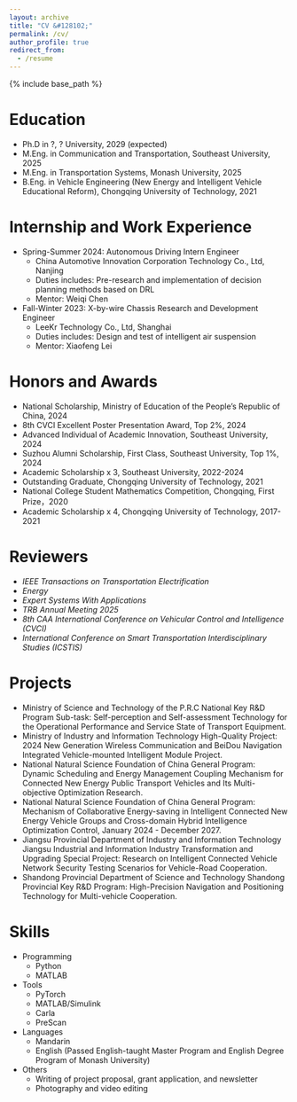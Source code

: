 ```yaml
---
layout: archive
title: "CV &#128102;"
permalink: /cv/
author_profile: true
redirect_from:
  - /resume
---
```


{% include base_path %}


Education
======
* Ph.D in ?, ? University, 2029 (expected)
* M.Eng. in Communication and Transportation, Southeast University, 2025
* M.Eng. in Transportation Systems, Monash University, 2025
* B.Eng. in Vehicle Engineering (New Energy and Intelligent Vehicle Educational Reform), Chongqing University of Technology, 2021

Internship and Work Experience
======
* Spring-Summer 2024: Autonomous Driving Intern Engineer
  * China Automotive Innovation Corporation Technology Co., Ltd, Nanjing
  * Duties includes: Pre-research and implementation of decision planning methods based on DRL
  * Mentor: Weiqi Chen
* Fall-Winter 2023: X-by-wire Chassis Research and Development Engineer
  * LeeKr Technology Co., Ltd, Shanghai
  * Duties includes: Design and test of intelligent air suspension
  * Mentor: Xiaofeng Lei

Honors and Awards
======
* National Scholarship, Ministry of Education of the People’s Republic of China, 2024
* 8th CVCI Excellent Poster Presentation Award, Top 2%, 2024
* Advanced Individual of Academic Innovation, Southeast University, 2024
* Suzhou Alumni Scholarship, First Class, Southeast University, Top 1%, 2024
* Academic Scholarship x 3, Southeast University, 2022-2024
* Outstanding Graduate, Chongqing University of Technology, 2021
* National College Student Mathematics Competition, Chongqing, First Prize，2020
* Academic Scholarship x 4, Chongqing University of Technology, 2017-2021

Reviewers
======
* *IEEE Transactions on Transportation Electrification*
* *Energy*
* *Expert Systems With Applications*
* *TRB Annual Meeting 2025*
* *8th CAA International Conference on Vehicular Control and Intelligence (CVCI)*
* *International Conference on Smart Transportation Interdisciplinary Studies (ICSTIS)*

Projects
======
* Ministry of Science and Technology of the P.R.C National Key R&D Program Sub-task: Self-perception and Self-assessment Technology for the Operational Performance and Service State of Transport Equipment.
* Ministry of Industry and Information Technology High-Quality Project: 2024 New Generation Wireless Communication and BeiDou Navigation Integrated Vehicle-mounted Intelligent Module Project.
* National Natural Science Foundation of China General Program: Dynamic Scheduling and Energy Management Coupling Mechanism for Connected New Energy Public Transport Vehicles and Its Multi-objective Optimization Research.
* National Natural Science Foundation of China General Program: Mechanism of Collaborative Energy-saving in Intelligent Connected New Energy Vehicle Groups and Cross-domain Hybrid Intelligence Optimization Control, January 2024 - December 2027.
* Jiangsu Provincial Department of Industry and Information Technology Jiangsu Industrial and Information Industry Transformation and Upgrading Special Project: Research on Intelligent Connected Vehicle Network Security Testing Scenarios for Vehicle-Road Cooperation.
* Shandong Provincial Department of Science and Technology Shandong Provincial Key R&D Program: High-Precision Navigation and Positioning Technology for Multi-vehicle Cooperation.

Skills
======
* Programming
  * Python
  * MATLAB
* Tools
  * PyTorch
  * MATLAB/Simulink
  * Carla
  * PreScan
* Languages
  * Mandarin
  * English (Passed English-taught Master Program and English Degree Program of Monash University)
* Others
  * Writing of project proposal, grant application, and newsletter
  * Photography and video editing

  
